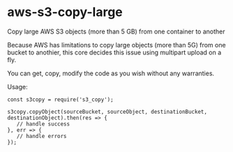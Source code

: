 # aws-s3-copy-large
Copy large AWS S3 objects (more than 5 GB) from one container to another

Because AWS has limitations to copy large objects (more than 5G) from one bucket to anothier,
this core decides this issue using multipart upload on a fly.

You can get, copy, modify the code as you wish without any warranties.

Usage:

```
const s3copy = require('s3_copy');

s3copy.copyObject(sourceBucket, sourceObject, destinationBucket, destinationObject).then(res => {
   // handle success
}, err => {
   // handle errors
});

```
